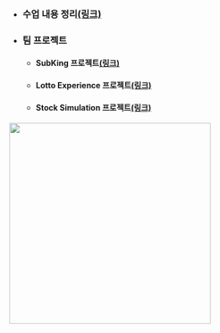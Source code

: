 - ### 수업 내용 정리[(링크)](https://github.com/LeeKangHo1/My-Java-study)

- ### 팀 프로젝트
	- #### SubKing 프로젝트[(링크)](https://github.com/LeeKangHo1/SUBKINGproject)
	- #### Lotto Experience 프로젝트[(링크)](https://github.com/LeeKangHo1/lottoTeam3)
	- #### Stock Simulation 프로젝트[(링크)](https://github.com/LeeKangHo1/Magnificent_Architects)
 
<a href="https://github.com/LeeKangHo1">
  <img src="https://github-readme-stats.vercel.app/api?username=LeeKangHo1" width="360"/>
</a>
